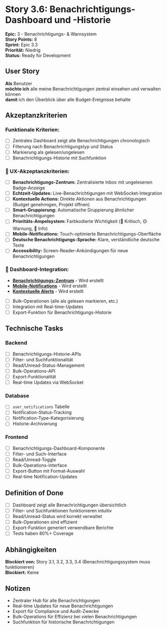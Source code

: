 # Story 3.6: Benachrichtigungs-Dashboard und -Historie

**Epic:** 3 - Benachrichtigungs- & Warnsystem  
**Story Points:** 8  
**Sprint:** Epic 3.3  
**Priorität:** Niedrig  
**Status:** Ready for Development

## User Story

**Als** Benutzer  
**möchte ich** alle meine Benachrichtigungen zentral einsehen und verwalten können  
**damit** ich den Überblick über alle Budget-Ereignisse behalte

## Akzeptanzkriterien

### **Funktionale Kriterien:**
- [ ] Zentrales Dashboard zeigt alle Benachrichtigungen chronologisch
- [ ] Filterung nach Benachrichtigungstyp und Status
- [ ] Markierung als gelesen/ungelesen
- [ ] Benachrichtigungs-Historie mit Suchfunktion

### **🔔 UX-Akzeptanzkriterien:**
- [ ] **Benachrichtigungs-Zentrum:** Zentralisierte Inbox mit ungelesenen Badge-Anzeige
- [ ] **Echtzeit-Updates:** Live-Benachrichtigungen mit WebSocket-Integration
- [ ] **Kontextuelle Actions:** Direkte Aktionen aus Benachrichtigungen (Budget genehmigen, Projekt öffnen)
- [ ] **Smart-Gruppierung:** Automatische Gruppierung ähnlicher Benachrichtigungen
- [ ] **Prioritäts-Ampelsystem:** Farbkodierte Wichtigkeit (🔴 Kritisch, 🟡 Warnung, 🔵 Info)
- [ ] **Mobile-Notifications:** Touch-optimierte Benachrichtigungs-Oberfläche
- [ ] **Deutsche Benachrichtigungs-Sprache:** Klare, verständliche deutsche Texte
- [ ] **Accessibility:** Screen-Reader-Ankündigungen für neue Benachrichtigungen

### **📱 Dashboard-Integration:**
- **[Benachrichtigungs-Zentrum](../../ux-design/epic-03-notifications-wireframes.md#notification-center)** - Wird erstellt
- **[Mobile-Notifications](../../ux-design/epic-03-notifications-wireframes.md#mobile-notifications)** - Wird erstellt
- **[Kontextuelle Alerts](../../ux-design/epic-03-notifications-wireframes.md#contextual-alerts)** - Wird erstellt
- [ ] Bulk-Operationen (alle als gelesen markieren, etc.)
- [ ] Integration mit Real-time-Updates
- [ ] Export-Funktion für Benachrichtigungs-Historie

## Technische Tasks

### Backend
- [ ] Benachrichtigungs-Historie-APIs
- [ ] Filter- und Suchfunktionalität
- [ ] Read/Unread-Status-Management
- [ ] Bulk-Operations-API
- [ ] Export-Funktionalität
- [ ] Real-time Updates via WebSocket

### Database
- [ ] `user_notifications` Tabelle
- [ ] Notification-Status-Tracking
- [ ] Notification-Type-Kategorisierung
- [ ] Historie-Archivierung

### Frontend
- [ ] Benachrichtigungs-Dashboard-Komponente
- [ ] Filter- und Such-Interface
- [ ] Read/Unread-Toggle
- [ ] Bulk-Operations-Interface
- [ ] Export-Button mit Format-Auswahl
- [ ] Real-time Notification-Updates

## Definition of Done

- [ ] Dashboard zeigt alle Benachrichtigungen übersichtlich
- [ ] Filter- und Suchfunktionen funktionieren intuitiv
- [ ] Read/Unread-Status wird korrekt verwaltet
- [ ] Bulk-Operationen sind effizient
- [ ] Export-Funktion generiert verwendbare Berichte
- [ ] Tests haben 80%+ Coverage

## Abhängigkeiten

**Blockiert von:** Story 3.1, 3.2, 3.3, 3.4 (Benachrichtigungssystem muss funktionieren)  
**Blockiert:** Keine

## Notizen

- Zentraler Hub für alle Benachrichtigungen
- Real-time Updates für neue Benachrichtigungen
- Export für Compliance und Audit-Zwecke
- Bulk-Operations für Effizienz bei vielen Benachrichtigungen
- Suchfunktion für historische Benachrichtigungen